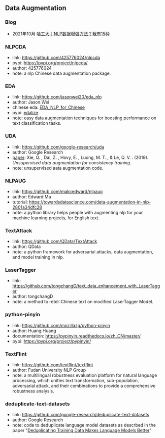 ## **Data Augmentation**


### Blog
  * 2021年10月 [哈工大｜NLP数据增强方法？我有15种](https://mp.weixin.qq.com/s/yx5BxLYmUvjzDny7DGzt1w)

### NLPCDA
  * link: https://github.com/425776024/nlpcda
  * pypi: https://pypi.org/project/nlpcda/
  * author: 425776024
  * note: a nlp Chinese data augmentation package.

### EDA
  * link: https://github.com/jasonwei20/eda_nlp
  * author: Jason Wei
  * chinese eda: [EDA_NLP_for_Chinese](https://github.com/zhanlaoban/EDA_NLP_for_Chinese)
  * pypi: [edalize](https://github.com/olofk/edalize)
  * note: easy data augmentation techniques for boosting performance on text classification tasks.

### UDA
  * link: https://github.com/google-research/uda
  * author: Google Research
  * [paper](https://arxiv.org/abs/1904.12848): Xie, Q. , Dai, Z. , Hovy, E. , Luong, M. T. , & Le, Q. V. . (2019). *Unsupervised data augmentation for consistency training*.
  * note: unsupervised aata augmentation code.

### NLPAUG
  * link: https://github.com/makcedward/nlpaug
  * author: Edward Ma
  * tutorial: https://towardsdatascience.com/data-augmentation-in-nlp-2801a34dfc28 
  * note: a python library helps people with augmenting nlp for your machine learning projects, for English text. 

### TextAttack
  * link: https://github.com/QData/TextAttack
  * author: QData
  * note: a python framework for adversarial attacks, data augmentation, and model training in nlp.

### LaserTagger
  * link: https://github.com/tongchangD/text_data_enhancement_with_LaserTagger
  * author: tongchangD
  * note: a method to retell Chinese text on modified LaserTagger Model.

### python-pinyin
  * link: https://github.com/mozillazg/python-pinyin
  * author: Huang Huang
  * documentation: https://pypinyin.readthedocs.io/zh_CN/master/
  * pypi: https://pypi.org/project/pypinyin/

### TextFlint
  * link: https://github.com/textflint/textflint
  * author: Fudan University NLP Group
  * note: a multilingual robustness evaluation platform for natural language processing, which unifies text transformation, sub-population, adversarial attack, and their combinations to provide a comprehensive robustness analysis.

### deduplicate-text-datasets
  * link: https://github.com/google-research/deduplicate-text-datasets
  * author: Google Research
  * note: code to deduplicate language model datasets as descrbed in the paper "[Deduplicating Training Data Makes Language Models Better](https://arxiv.org/abs/2107.06499)" 

